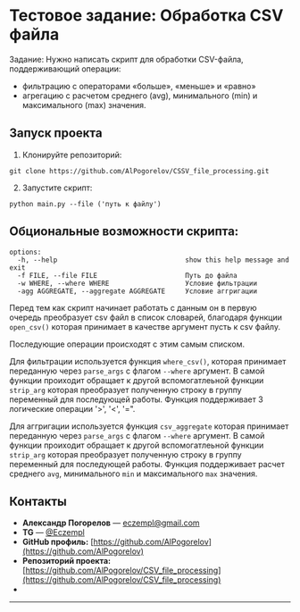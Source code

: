 # Тестовое задание: Обработка CSV файла</h1>
Задание: Нужно написать скрипт для обработки CSV-файла, поддерживающий операции: 
* фильтрацию с операторами «больше», «меньше» и «равно»
* агрегацию с расчетом среднего (avg), минимального (min) и максимального (max) значения.

## Запуск проекта

1. Клонируйте репозиторий:
```
git clone https://github.com/AlPogorelov/CSSV_file_processing.git

```
2. Запустите скрипт:
``` 
python main.py --file ('путь к файлу')       
```
## Обциональные возможности скрипта:
```
options:
  -h, --help                                show this help message and exit
  -f FILE, --file FILE                      Путь до файла
  -w WHERE, --where WHERE                   Условие фильтрации
  -agg AGGREGATE, --aggregate AGGREGATE     Условие аггригации
```
Перед тем как скрипт начинает работать с данным он в первую очередь преобразует csv файл 
в список словарей, благодаря функции `open_csv()` которая принимает в качестве аргумент пусть к csv файлу.

Последующие операции происходят с этим самым списком. 

Для фильтрации используется функция `where_csv()`, которая принимает переданную через `parse_args`
с флагом `--where` аргумент. В самой функции проиходит обращает к другой вспомогатлеьной функции `strip_arg`
которая преобразует полученную строку в группу переменный для последующей работы.
Функция поддерживает 3 логические операции '>', '<', '=".

Для аггригации используется функция `csv_aggregate` которая принимает переданную через `parse_args`
с флагом `--where` аргумент. В самой функции проиходит обращает к другой вспомогатлеьной функции `strip_arg`
которая преобразует полученную строку в группу переменный для последующей работы.
Функция поддерживает расчет среднего `avg`, минимального `min` и максимального `max` значения.

## Контакты

- **Александр Погорелов** — [eczempl@gmail.com](mailto:eczempl@gmail.com)  
- **TG** — [@Eczempl](tg:@Eczempl) 
- **GitHub профиль:** [https://github.com/AlPogorelov](https://github.com/AlPogorelov)  
- **Репозиторий проекта:** [https://github.com/AlPogorelov/CSV_file_processing](https://github.com/AlPogorelov/CSV_file_processing)
-
---